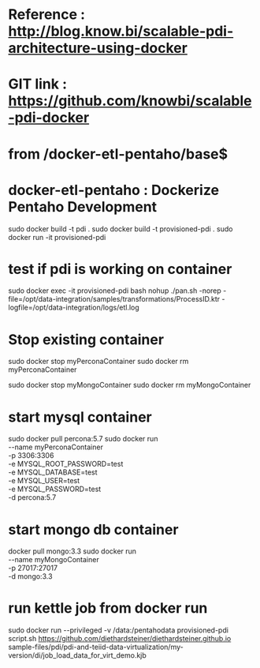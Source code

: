 # Reference 	: http://blog.know.bi/scalable-pdi-architecture-using-docker
# GIT link 	: https://github.com/knowbi/scalable-pdi-docker

# from /docker-etl-pentaho/base$ 
# docker-etl-pentaho : Dockerize Pentaho Development

sudo docker build -t pdi .
sudo docker build -t provisioned-pdi .
sudo docker run -it provisioned-pdi

# test if pdi is working on container

sudo docker exec -it provisioned-pdi bash
nohup ./pan.sh -norep -file=/opt/data-integration/samples/transformations/ProcessID.ktr -logfile=/opt/data-integration/logs/etl.log

# Stop existing container

sudo docker stop myPerconaContainer
sudo docker rm myPerconaContainer

sudo docker stop myMongoContainer
sudo docker rm myMongoContainer

# start mysql container
sudo docker pull percona:5.7
sudo docker run \
--name myPerconaContainer \
-p 3306:3306 \
-e MYSQL_ROOT_PASSWORD=test \
-e MYSQL_DATABASE=test \
-e MYSQL_USER=test \
-e MYSQL_PASSWORD=test \
-d percona:5.7

# start mongo db container
docker pull mongo:3.3
sudo docker run \
--name myMongoContainer \
-p 27017:27017 \
-d mongo:3.3

# run kettle job from docker run
sudo docker run --privileged -v /data:/pentahodata provisioned-pdi script.sh https://github.com/diethardsteiner/diethardsteiner.github.io sample-files/pdi/pdi-and-teiid-data-virtualization/my-version/di/job_load_data_for_virt_demo.kjb
